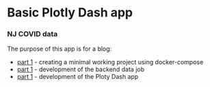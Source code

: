 # Basic Plotly Dash app
### NJ COVID data

The purpose of this app is for a blog:
* [part 1](https://medium.com/@thepythongeek/basic-ploty-dash-app-with-scheduled-data-update-part-i-c62bc8151d85) - creating a minimal working project using docker-compose
* [part 1](https://medium.com/@thepythongeek/basic-ploty-dash-app-with-scheduled-data-update-part-2-522d529720b7) - development of the backend data job
* [part 1](https://medium.com/@thepythongeek/basic-ploty-dash-app-with-scheduled-data-refresh-part-3-1114fd439544) - development of the Ploty Dash app
